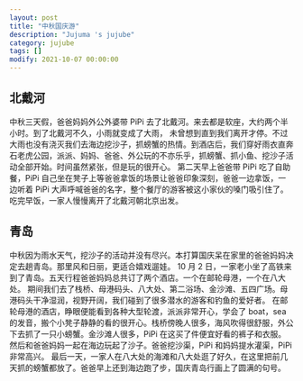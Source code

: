 ```yaml
---
layout: post
title: "中秋国庆游"
description: "Jujuma 's jujube"
category: jujube
tags: []
modify: 2021-10-07 00:00:00
---
```

  ## 北戴河
  中秋三天假，爸爸妈妈外公外婆带 PiPi 去了北戴河。来去都是软座，大约两个半小时。到了北戴河不久，小雨就变成了大雨，
未曾想到直到我们离开才停。不过大雨也没有浇灭我们去海边挖沙子，抓螃蟹的热情。到酒店后，我们穿好雨衣直奔石老虎公园，派派、妈妈、爸爸、外公玩的不亦乐乎，抓螃蟹、抓小鱼、挖沙子活动全部开始。时间虽然紧张，但是玩的很开心。
第二天早上爸爸带 PiPi 吃了自助餐，PiPi 自己坐在凳子上等爸爸拿饭的场景让爸爸印象深刻，爸爸一边拿饭，一边听着 PiPi 
大声呼喊爸爸的名字，整个餐厅的游客被这小家伙的嗓门吸引住了。吃完早饭，一家人慢慢离开了北戴河朝北京出发。
  
  ## 青岛
  中秋因为雨水天气，挖沙子的活动并没有尽兴。本打算国庆呆在家里的爸爸妈妈决定去趟青岛。那里风和日丽，更适合嬉戏遛娃。
  10 月 2 日，一家老小坐了高铁来到了青岛。五天行程爸爸妈妈总共订了两个酒店。一个在邮轮母港，一个在八大处。
  期间我们去了栈桥、母港码头、八大处、第二浴场、金沙滩、五四广场。母港码头干净湿润，视野开阔，我们碰到了很多潜水的游客和钓鱼的爱好者。
在邮轮母港的酒店，睁眼便能看到各种大型轮渡，派派非常开心，学会了 boat，sea 的发音，搬个小凳子静静的看的很开心。栈桥傍晚人很多，海风吹得很舒服，外公下去抓了一只小螃蟹。金沙滩人很多，PiPi 
在这买了件便宜好看的裤子和衣服。然后和爸爸妈妈一起在海边玩起了沙子。爸爸挖沙渠，PiPi 和妈妈提水灌渠，PiPi 非常高兴。
  最后一天，一家人在八大处的海滩和八大处逛了好久，在这里把前几天抓的螃蟹都放了。爸爸早上还到海边跑了步，国庆青岛行画上了圆满的句号。
